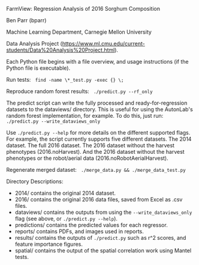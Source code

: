 FarmView: Regression Analysis of 2016 Sorghum Composition

Ben Parr (bparr)

Machine Learning Department, Carnegie Mellon University

Data Analysis Project (https://www.ml.cmu.edu/current-students/Data%20Analysis%20Project.html).



Each Python file begins with a file overview, and usage instructions (if the Python file is executable).

Run tests: &nbsp; `find -name \*_test.py -exec {} \;`

Reproduce random forest results: &nbsp; `./predict.py --rf_only`

The predict script can write the fully processed and ready-for-regression datasets to the dataviews/ directory. This is useful for using the AutonLab's random forest implementation, for example. To do this, just run: &nbsp; `./predict.py --write_dataviews_only`

Use `./predict.py --help` for more details on the different supported flags. For example, the script currently supports five different datasets. The 2014 dataset. The full 2016 dataset. The 2016 dataset without the harvest phenotypes (2016.noHarvest). And the 2016 dataset without the harvest phenotypes or the robot/aerial data (2016.noRobotAerialHarvest).

Regenerate merged dataset: &nbsp; `./merge_data.py && ./merge_data_test.py`


Directory Descriptions:
  * 2014/ contains the original 2014 dataset.
  * 2016/ contains the original 2016 data files, saved from Excel as .csv files.
  * dataviews/ contains the outputs from using the `--write_dataviews_only` flag (see above, or `./predict.py --help`).
  * predictions/ contains the predicted values for each regressor.
  * reports/ contains PDFs, and images used in reports.
  * results/ contains the outputs of `./predict.py` such as r^2 scores, and feature importance figures.
  * spatial/ contains the output of the spatial correlation work using Mantel tests.
